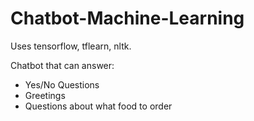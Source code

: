 # Chatbot-Machine-Learning

Uses tensorflow, tflearn, nltk.

Chatbot that can answer:
- Yes/No Questions
- Greetings
- Questions about what food to order
